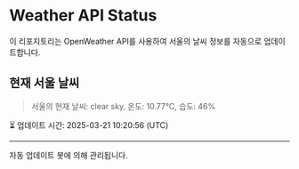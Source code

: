 
# Weather API Status

이 리포지토리는 OpenWeather API를 사용하여 서울의 날씨 정보를 자동으로 업데이트합니다.

## 현재 서울 날씨
> 서울의 현재 날씨: clear sky, 온도: 10.77°C, 습도: 46%

⏳ 업데이트 시간: 2025-03-21 10:20:56 (UTC)

---
자동 업데이트 봇에 의해 관리됩니다.
